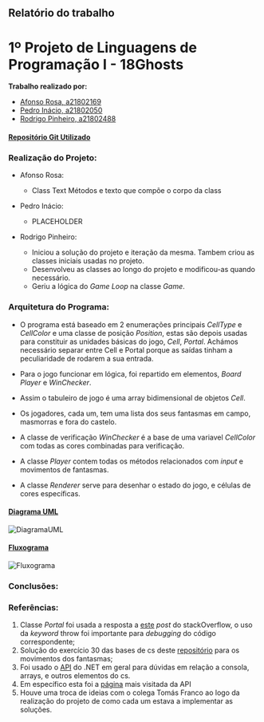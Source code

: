 ﻿## Relatório do trabalho
# 1º Projeto de Linguagens de Programação I - 18Ghosts

**Trabalho realizado por:**
- [Afonso Rosa, a21802169](https://github.com/AfonsoGR)
- [Pedro Inácio, a21802050](https://github.com/PmaiWoW)
- [Rodrigo Pinheiro, a21802488](https://github.com/RodrigoPrinheiro)

#### [Repositório Git Utilizado](https://github.com/RodrigoPrinheiro/lp1_projeto1)

### Realização do Projeto:

- Afonso Rosa:
    
    - Class Text Métodos e texto que compõe o corpo da class
- Pedro Inácio:

    - PLACEHOLDER
- Rodrigo Pinheiro:
    - Iniciou a solução do projeto e iteração da mesma. Tambem criou as classes iniciais usadas no projeto.
	- Desenvolveu as classes ao longo do projeto e modificou-as quando necessário.
	- Geriu a lógica do _Game Loop_ na classe _Game_.


### Arquitetura do Programa:
- O programa está baseado em 2 enumerações principais _CellType_ e _CellColor_ e uma classe de posição _Position_,
estas são depois usadas para constituir as unidades básicas do jogo, _Cell_, _Portal_. 
Achámos necessário separar entre Cell e Portal porque as saídas tinham a peculiaridade de rodarem a sua entrada.
- Para o jogo funcionar em lógica, foi repartido em elementos, _Board_ _Player_ e _WinChecker_.
- Assim o tabuleiro de jogo é uma array bidimensional de objetos _Cell_.
- Os jogadores, cada um, tem uma lista dos seus fantasmas em campo, masmorras e fora do castelo.
- A classe de verificação _WinChecker_ é a base de uma variavel _CellColor_ com todas as cores combinadas
para verificação.

- A classe _Player_ contem todas os métodos relacionados com _input_ e movimentos de fantasmas.
- A classe _Renderer_ serve para desenhar o estado do jogo, e células de cores específicas.

#### [Diagrama UML](https://drive.google.com/file/d/1iydRDRKKwkLcJhz3KOTjGKMDG71ldKUa/view?usp=sharing)
![DiagramaUML](diagramaUml.png)

#### [Fluxograma](https://drive.google.com/file/d/1LfA4-4dr6Sf2HyhDFZUAkrbw2Wnu33jO/view?usp=sharing)
![Fluxograma](fluxograma.png)

### Conclusões:


### Referências:
1. Classe _Portal_ foi usada a resposta a [este](https://stackoverflow.com/questions/30258832/select-next-child-in-array-using-c-sharp) _post_ do stackOverflow, o uso da _keyword_ throw foi importante para _debugging_ do código correspondente;
2. Solução do exercício 30 das bases de cs deste [repositório](https://github.com/VideojogosLusofona/lp1_exercicios) para os movimentos dos fantasmas;
3. Foi usado o [API](https://docs.microsoft.com/en-us/dotnet/api/) do .NET em geral para dúvidas em relação a consola, arrays, e outros elementos do cs.
4. Em específico esta foi a [página](https://docs.microsoft.com/en-us/dotnet/api/system.windows.documents.list?view=netframework-4.8) mais visitada da API
5. Houve uma troca de ideias com o colega Tomás Franco ao logo da realização do projeto de como cada um estava a implementar as soluções.
